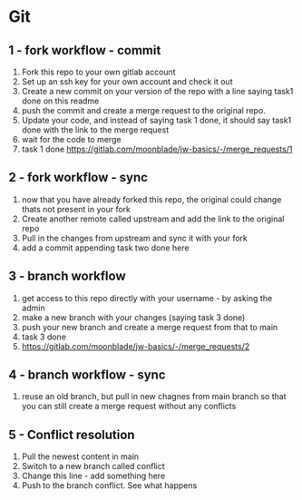 # Git


## 1 - fork workflow - commit

1. Fork this repo to your own gitlab account
2. Set up an ssh key for your own account and check it out
3. Create a new commit on your version of the repo with a line saying task1 done on this readme
4. push the commit and create a merge request to the original repo.
5. Update your code, and instead of saying task 1 done, it should say task1 done with the link to the merge request 
6. wait for the code to merge
7. task 1 done https://gitlab.com/moonblade/jw-basics/-/merge_requests/1

## 2 - fork workflow - sync

1. now that you have already forked this repo, the original could change thats not present in your fork
2. Create another remote called upstream and add the link to the original repo
3. Pull in the changes from upstream and sync it with your fork
4. add a commit appending task two done here

## 3 - branch workflow 

1. get access to this repo directly with your username - by asking the admin
2. make a new branch with your changes (saying task 3 done)
3. push your new branch and create a merge request from that to main
4. task 3 done
5. https://gitlab.com/moonblade/jw-basics/-/merge_requests/2

## 4 - branch workflow - sync

1. reuse an old branch, but pull in new chagnes from main branch so that you can still create a merge request without any conflicts


## 5 - Conflict resolution

1. Pull the newest content in main 
2. Switch to a new branch called conflict
3. Change this line - add something here
4. Push to the branch conflict. See what happens
